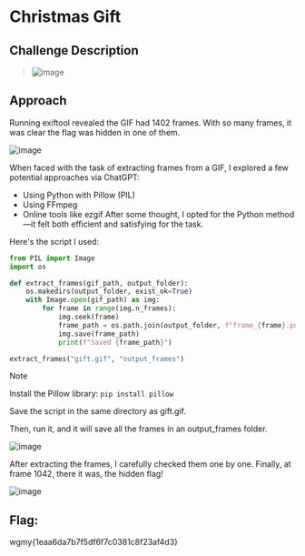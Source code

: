 # Christmas Gift

## Challenge Description
> ![image](https://github.com/user-attachments/assets/4bb99261-0f31-4bbd-97ea-073e1ca00cf7)


## Approach
Running exiftool revealed the GIF had 1402 frames. With so many frames, it was clear the flag was hidden in one of them.

![image](https://github.com/user-attachments/assets/4fc2aedb-2f1a-400e-98d2-0f9a15749e78)

When faced with the task of extracting frames from a GIF, I explored a few potential approaches via ChatGPT:
- Using Python with Pillow (PIL)
- Using FFmpeg
- Online tools like ezgif
After some thought, I opted for the Python method—it felt both efficient and satisfying for the task.

Here's the script I used:
```python
from PIL import Image
import os

def extract_frames(gif_path, output_folder):
    os.makedirs(output_folder, exist_ok=True)
    with Image.open(gif_path) as img:
        for frame in range(img.n_frames):
            img.seek(frame)
            frame_path = os.path.join(output_folder, f"frame_{frame}.png")
            img.save(frame_path)
            print(f"Saved {frame_path}")

extract_frames("gift.gif", "output_frames")
```
> [!NOTE]  
> Install the Pillow library: `pip install pillow`
> 
> Save the script in the same directory as gift.gif.

Then, run it, and it will save all the frames in an output_frames folder.

![image](https://github.com/user-attachments/assets/694951bd-f30b-4c77-9e6d-304d8a547b80)

After extracting the frames, I carefully checked them one by one. Finally, at frame 1042, there it was, the hidden flag!

![image](https://github.com/user-attachments/assets/b2318fb4-d032-4c67-b32b-788b9bbc4272)

## Flag: 
wgmy{1eaa6da7b7f5df6f7c0381c8f23af4d3}




   
